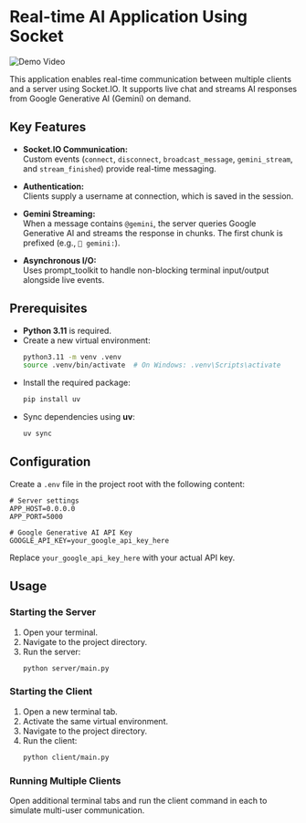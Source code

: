 # Real-time AI Application Using Socket

![Demo Video](./assets/demo.gif)

This application enables real-time communication between multiple clients and a server using Socket.IO. It supports live chat and streams AI responses from Google Generative AI (Gemini) on demand.

## Key Features

- **Socket.IO Communication:**  
  Custom events (`connect`, `disconnect`, `broadcast_message`, `gemini_stream`, and `stream_finished`) provide real-time messaging.

- **Authentication:**  
  Clients supply a username at connection, which is saved in the session.

- **Gemini Streaming:**  
  When a message contains `@gemini`, the server queries Google Generative AI and streams the response in chunks. The first chunk is prefixed (e.g., `🤖 gemini:`).

- **Asynchronous I/O:**  
  Uses prompt_toolkit to handle non-blocking terminal input/output alongside live events.

## Prerequisites

- **Python 3.11** is required.
- Create a new virtual environment:
  ```bash
  python3.11 -m venv .venv
  source .venv/bin/activate  # On Windows: .venv\Scripts\activate
  ```
- Install the required package:
  ```bash
  pip install uv
  ```
- Sync dependencies using **uv**:
  ```bash
  uv sync
  ```

## Configuration

Create a `.env` file in the project root with the following content:
```env
# Server settings
APP_HOST=0.0.0.0
APP_PORT=5000

# Google Generative AI API Key
GOOGLE_API_KEY=your_google_api_key_here
```

Replace `your_google_api_key_here` with your actual API key.

## Usage

### Starting the Server

1. Open your terminal.
2. Navigate to the project directory.
3. Run the server:
   ```bash
   python server/main.py
   ```

### Starting the Client

1. Open a new terminal tab.
2. Activate the same virtual environment.
3. Navigate to the project directory.
4. Run the client:
   ```bash
   python client/main.py
   ```

### Running Multiple Clients

Open additional terminal tabs and run the client command in each to simulate multi-user communication.

